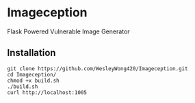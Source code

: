 # Imageception
Flask Powered Vulnerable Image Generator

## Installation
```
git clone https://github.com/WesleyWong420/Imageception.git
cd Imageception/
chmod +x build.sh
./build.sh
curl http://localhost:1005
```
